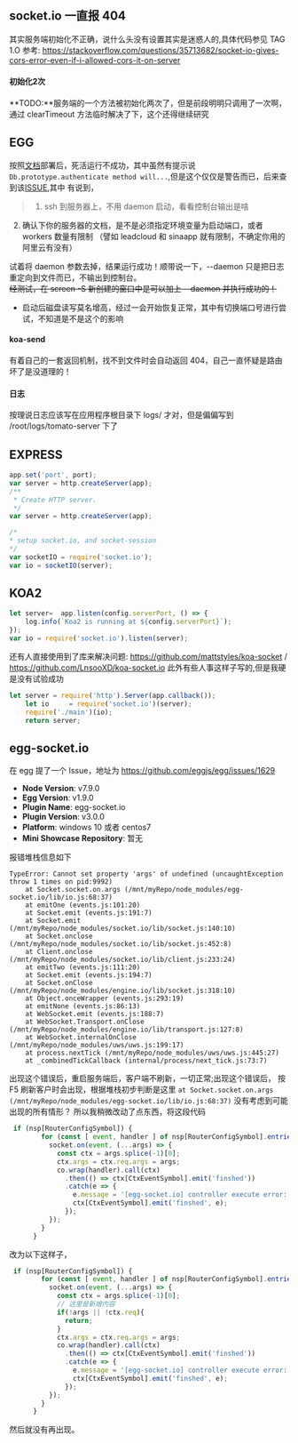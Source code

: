 ## socket.io 一直报 404
其实服务端初始化不正确，说什么头没有设置其实是迷惑人的,具体代码参见 TAG 1.O
参考: https://stackoverflow.com/questions/35713682/socket-io-gives-cors-error-even-if-i-allowed-cors-it-on-server
#### 初始化2次
**TODO:**服务端的一个方法被初始化两次了，但是前段明明只调用了一次啊，通过 clearTimeout 方法临时解决了下，这个还得继续研究


## EGG 
按照[文档](https://eggjs.org/zh-cn/core/deployment.html)部署后，死活运行不成功，其中虽然有提示说
`Db.prototype.authenticate method will...`,但是这个仅仅是警告而已，后来查到该[ISSUE](https://github.com/eggjs/egg/issues/1353),其中
有说到，
> 1. ssh 到服务器上，不用 daemon 启动，看看控制台输出是啥
2. 确认下你的服务器的文档，是不是必须指定环境变量为启动端口，或者 workers 数量有限制 （譬如 leadcloud 和 sinaapp 就有限制，不确定你用的阿里云有没有）  

试着将 daemon 参数去掉，结果运行成功！顺带说一下，--daemon 只是把日志重定向到文件而已，不输出到控制台。  
~~经测试，在 screen -S 新创建的窗口中是可以加上 --daemon 并执行成功的！~~

* 启动后磁盘读写莫名增高，经过一会开始恢复正常，其中有切换端口号进行尝试，不知道是不是这个的影响

#### koa-send
有着自己的一套返回机制，找不到文件时会自动返回 404，自己一直怀疑是路由坏了是没道理的！

#### 日志
按理说日志应该写在应用程序根目录下 logs/ 才对，但是偏偏写到 /root/logs/tomato-server 下了



## EXPRESS
```javascript
app.set('port', port);
var server = http.createServer(app);
/**
 * Create HTTP server.
 */
var server = http.createServer(app);

/*
* setup socket.io, and socket-session
*/
var socketIO = require('socket.io');
var io = socketIO(server);
```

## KOA2
```javascript
let server=  app.listen(config.serverPort, () => {
    log.info(`Koa2 is running at ${config.serverPort}`);
});
var io = require('socket.io').listen(server);
```
还有人直接使用到了库来解决问题: https://github.com/mattstyles/koa-socket  / https://github.com/LnsooXD/koa-socket.io
此外有些人事这样子写的,但是我硬是没有试验成功
```javascript
let server = require('http').Server(app.callback());
    let io     = require('socket.io')(server);
    require('./main')(io);
    return server;
```

## egg-socket.io
在 egg 提了一个 Issue，地址为 https://github.com/eggjs/egg/issues/1629 
* **Node Version**:
v7.9.0
* **Egg Version**:
v1.9.0
* **Plugin Name**:
egg-socket.io
* **Plugin Version**:
v3.0.0
* **Platform**:
windows 10 或者 centos7
* **Mini Showcase Repository**:
暂无

报错堆栈信息如下
```
TypeError: Cannot set property 'args' of undefined (uncaughtException throw 1 times on pid:9992)
    at Socket.socket.on.args (/mnt/myRepo/node_modules/egg-socket.io/lib/io.js:68:37)
    at emitOne (events.js:101:20)
    at Socket.emit (events.js:191:7)
    at Socket.emit (/mnt/myRepo/node_modules/socket.io/lib/socket.js:140:10)
    at Socket.onclose (/mnt/myRepo/node_modules/socket.io/lib/socket.js:452:8)
    at Client.onclose (/mnt/myRepo/node_modules/socket.io/lib/client.js:233:24)
    at emitTwo (events.js:111:20)
    at Socket.emit (events.js:194:7)
    at Socket.onClose (/mnt/myRepo/node_modules/engine.io/lib/socket.js:318:10)
    at Object.onceWrapper (events.js:293:19)
    at emitNone (events.js:86:13)
    at WebSocket.emit (events.js:188:7)
    at WebSocket.Transport.onClose (/mnt/myRepo/node_modules/engine.io/lib/transport.js:127:8)
    at WebSocket.internalOnClose (/mnt/myRepo/node_modules/uws/uws.js:199:17)
    at process.nextTick (/mnt/myRepo/node_modules/uws/uws.js:445:27)
    at _combinedTickCallback (internal/process/next_tick.js:73:7)
```


出现这个错误后，重启服务端后，客户端不刷新，一切正常;出现这个错误后，
按 F5 刷新客户时会出现，根据堆栈初步判断是这里 `at Socket.socket.on.args (/mnt/myRepo/node_modules/egg-socket.io/lib/io.js:68:37)` 没有考虑到可能出现的所有情形？
所以我稍微改动了点东西，将这段代码
```javascript
 if (nsp[RouterConfigSymbol]) {
        for (const [ event, handler ] of nsp[RouterConfigSymbol].entries()) {
          socket.on(event, (...args) => {
            const ctx = args.splice(-1)[0];
            ctx.args = ctx.req.args = args;
            co.wrap(handler).call(ctx)
              .then(() => ctx[CtxEventSymbol].emit('finshed'))
              .catch(e => {
                e.message = '[egg-socket.io] controller execute error: ' + e.message;
                ctx[CtxEventSymbol].emit('finshed', e);
              });
          });
        }
      }
```
改为以下这样子，
```javascript
 if (nsp[RouterConfigSymbol]) {
        for (const [ event, handler ] of nsp[RouterConfigSymbol].entries()) {
          socket.on(event, (...args) => {
            const ctx = args.splice(-1)[0];
            // 这里是新增内容
            if(!args || !ctx.req){
              return;
            }
            ctx.args = ctx.req.args = args;
            co.wrap(handler).call(ctx)
              .then(() => ctx[CtxEventSymbol].emit('finshed'))
              .catch(e => {
                e.message = '[egg-socket.io] controller execute error: ' + e.message;
                ctx[CtxEventSymbol].emit('finshed', e);
              });
          });
        }
      }
```
然后就没有再出现。

